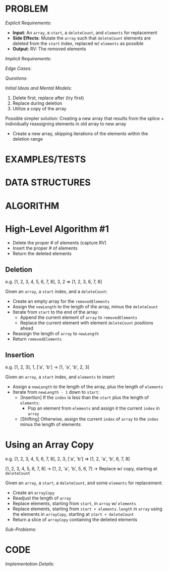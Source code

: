 # PROBLEM

_Explicit Requirements_:

- **Input**: An `array`, a `start`, a `deleteCount`, and `elements` for replacement
- **Side Effects**: Mutate the `array` such that `deleteCount` elements are deleted from the `start` index, replaced w/ `elements` as possible
- **Output**: RV: The removed elements

_Implicit Requirements_:

_Edge Cases_:

_Questions_:

_Initial Ideas and Mental Models_:

1. Delete first, replace after (try first)
2. Replace during deletion
3. Utilize a copy of the array

Possible simpler solution: Creating a new array that results from the splice + individually reassigning elements in old array to new array

- Create a new array, skipping iterations of the elements within the deletion range

# EXAMPLES/TESTS

# DATA STRUCTURES

# ALGORITHM

# High-Level Algorithm #1

- Delete the proper # of elements (capture RV)
- Insert the proper # of elements
- Return the deleted elements

## Deletion

e.g. [1, 2, 3, 4, 5, 6, 7, 8], 3, 2 => [1, 2, 3, 6, 7, 8]

Given an `array`, a `start` index, and a `deleteCount`:

- Create an empty array for the `removedElements`
- Assign the `newLength` to the length of the array, minus the `deleteCount`
- Iterate from `start` to the end of the array:
  - Append the current element of `array` to `removedElements`
  - Replace the current element with element `deleteCount` positions ahead
- Reassign the length of `array` to `newLength`
- Return `removedElements`

## Insertion

e.g. [1, 2, 3], 1, ['a', 'b'] -> [1, 'a', 'b', 2, 3]

Given an `array`, a `start` index, and `elements` to insert:

- Assign a `newLength` to the length of the array, plus the length of `elements`
- Iterate from `newLength - 1` down to `start`:
  - [Insertion] If the `index` is less than the `start` plus the length of `elements`:
    - Pop an element from `elements` and assign it the current `index` in `array`
  - [Shifting] Otherwise, assign the current `index` of `array` to the `index` minus the length of elements

# Using an Array Copy

e.g. [1, 2, 3, 4, 5, 6, 7, 8], 2, 3, ['a', 'b'] => [1, 2, 'a', 'b', 6, 7, 8]

[1, 2, 3, 4, 5, 6, 7, 8] -> [1, 2, 'a', 'b', 5, 6, 7] -> Replace w/ copy, starting at `deleteCount`

Given an `array`, a `start`, a `deleteCount`, and some `elements` for replacement:

- Create an `arrayCopy`
- Readjust the length of `array`
- Replace elements, starting from `start`, in `array` w/ `elements`
- Replace elements, starting from `start + elements.length` in `array` using the elements in `arrayCopy`, starting at `start + deleteCount`
- Return a slice of `arrayCopy` containing the delieted elements

_Sub-Problems_:

# CODE

_Implementation Details_:
